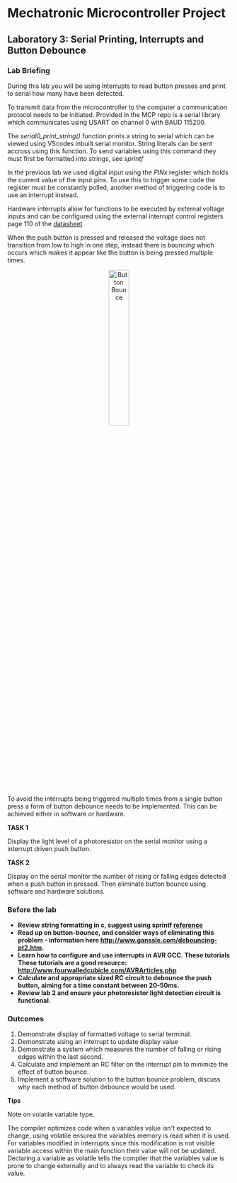 # Mechatronic Microcontroller Project

## Laboratory 3: Serial Printing, Interrupts and Button Debounce

### Lab Briefing

During this lab you will be using interrupts to read button presses and print to serial how many have been detected.

To transmit data from the microcontroller to the computer a communication protocol needs to be initiated. Provided in the MCP repo is a serial library which communicates using USART on channel 0 with BAUD 115200.

The *serial0_print_string()* function prints a string to serial which can be viewed using VScodes inbuilt serial monitor. String literals can be sent accross using this function. To send variables using this command they must first be formatted into strings, see *sprintf*

In the previous lab we used digital input using the *PINx* register which holds the current value of the input pins. To use this to trigger some code the register must be constantly polled, another method of triggering code is to use an interrupt instead.

Hardware interrupts allow for functions to be executed by external voltage inputs and can be configured using the external interrupt control registers page 110 of the [datasheet](http://www.atmel.com/Images/Atmel-2549-8-bit-AVR-Microcontroller-ATmega640-1280-1281-2560-2561_datasheet.pdf)

When the push button is pressed and released the voltage does not transition from low to high in one step, instead there is *bouncing* which occurs which makes it appear like the button is being pressed multiple times.

<p align="center"> <img src="https://github.com/mxeng/mcp-docs/blob/master/labs/button_bounce.png" alt="Button Bounce" width="30%"> </p>

To avoid the interrupts being triggered multiple times from a single button press a form of button debounce needs to be implemented. This can be achieved either in software or hardware.

**TASK 1**

Display the light level of a photoresistor on the serial monitor using a interrupt driven push button. 

**TASK 2**

Display on the serial monitor the number of rising or falling edges detected when a push button in pressed. Then eliminate button bounce using software and hardware solutions.

### Before the lab

- **Review string formatting in c, suggest using sprintf [reference](https://en.cppreference.com/w/cpp/io/c/fprintf)**
- **Read up on button-bounce, and consider ways of eliminating this problem - information here http://www.ganssle.com/debouncing-pt2.htm.**
- **Learn how to configure and use interrupts in AVR GCC. These **tutorials** These tutorials are a good resource: http://www.fourwalledcubicle.com/AVRArticles.php**
- **Calculate and appropriate sized RC circuit to debounce the push button, aiming for a time constant between 20-50ms.**
- **Review lab 2 and ensure your photoresistor light detection circuit is functional.**

### Outcomes

1. Demonstrate display of formatted voltage to serial terminal.
2. Demonstrate using an interrupt to update display value
3. Demonstrate a system which measures the number of falling or rising edges within the last second.
4. Calculate and implement an RC filter on the interrupt pin to minimize the effect of button bounce.
5. Implement a software solution to the button bounce problem, discuss why each method of button debounce would be used.

**Tips**

Note on volatile variable type.

The compiler optimizes code when a variables value isn't expected to change, using volatile ensurea the variables memory is read when it is used.
For variables modified in interrupts since this modification is not visible variable access within the main function their value will not be updated.
Declaring a variable as volatile tells the compiler that the variables value is prone to change externally and to always read the variable to check its value.


